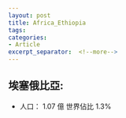 ```yaml
---
layout: post
title: Africa_Ethiopia
tags: 
categories:
- Article
excerpt_separator:  <!--more-->
---
```

## 埃塞俄比亞:
- 人口： 1.07 億 世界佔比 1.3%